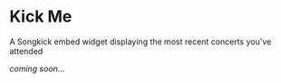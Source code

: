 # Kick Me
A Songkick embed widget displaying the most recent concerts you've attended

<i>coming soon...</i>
